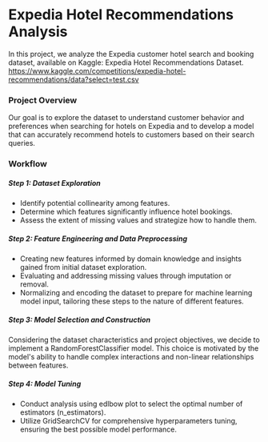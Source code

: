 # Expedia Hotel Recommendations Analysis
In this project, we analyze the Expedia customer hotel search and booking dataset, available on Kaggle: Expedia Hotel Recommendations Dataset.
https://www.kaggle.com/competitions/expedia-hotel-recommendations/data?select=test.csv

### Project Overview
Our goal is to explore the dataset to understand customer behavior and preferences when searching for hotels on Expedia and to develop a model that can accurately recommend hotels to customers based on their search queries.

### Workflow
##### Step 1: Dataset Exploration
- Identify potential collinearity among features.
- Determine which features significantly influence hotel bookings.
- Assess the extent of missing values and strategize how to handle them.

##### Step 2: Feature Engineering and Data Preprocessing
- Creating new features informed by domain knowledge and insights gained from initial dataset exploration.
- Evaluating and addressing missing values through imputation or removal.
- Normalizing and encoding the dataset to prepare for machine learning model input, tailoring these steps to the nature of different features.

##### Step 3: Model Selection and Construction
Considering the dataset characteristics and project objectives, we decide to implement a RandomForestClassifier model. This choice is motivated by the model's ability to handle complex interactions and non-linear relationships between features.

##### Step 4: Model Tuning
- Conduct analysis using edlbow plot to select the optimal number of estimators (n_estimators).
- Utilize GridSearchCV for comprehensive hyperparameters tuning, ensuring the best possible model performance.

